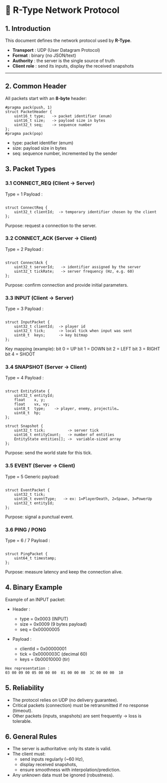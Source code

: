 # 📡 R-Type Network Protocol

## 1. Introduction

This document defines the network protocol used by **R-Type**.  

- **Transport** : UDP (User Datagram Protocol)  
- **Format** : binary (no JSON/text)
- **Authority** : the server is the single source of truth 
- **Client role** : send its inputs, display the received snapshots 

---

## 2. Common Header

All packets start with an **8-byte** header:

```
#pragma pack(push, 1)
struct PacketHeader {
    uint16_t type;   -> packet identifier (enum)
    uint16_t size;   -> payload size in bytes
    uint32_t seq;    -> sequence number
};
#pragma pack(pop)

```

- type: packet identifier (enum)
- size: payload size in bytes
- seq: sequence number, incremented by the sender

## 3. Packet Types

### 3.1 CONNECT_REQ (Client → Server)
Type = 1
Payload :

```

struct ConnectReq {
    uint32_t clientId;  -> temporary identifier chosen by the client
};
```

Purpose: request a connection to the server.

### 3.2 CONNECT_ACK (Server → Client)
Type = 2
Payload :
```

struct ConnectAck {
    uint32_t serverId;   -> identifier assigned by the server
    uint32_t tickRate;   -> server frequency (Hz, e.g. 60)
};
```

Purpose: confirm connection and provide initial parameters.

### 3.3 INPUT (Client → Server)
Type = 3
Payload :
```

struct InputPacket {
    uint32_t clientId;  -> player id
    uint32_t tick;      -> local tick when input was sent
    uint8_t  keys;      -> key bitmap
};
```

Key mapping (example):
bit 0 = UP
bit 1 = DOWN
bit 2 = LEFT
bit 3 = RIGHT
bit 4 = SHOOT

### 3.4 SNAPSHOT (Server → Client)
Type = 4
Payload :
```

struct EntityState {
    uint32_t entityId;
    float    x, y;
    float    vx, vy;
    uint8_t  type;    -> player, enemy, projectile…
    uint8_t  hp;
};

struct Snapshot {
    uint32_t tick;          -> server tick
    uint16_t entityCount;   -> number of entities
    EntityState entities[]; ->  variable-sized array
};
```

Purpose: send the world state for this tick.

### 3.5 EVENT (Server → Client)
Type = 5
Generic payload:
```

struct EventPacket {
    uint32_t tick;
    uint16_t eventType;   -> ex: 1=PlayerDeath, 2=Spawn, 3=PowerUp
    uint32_t entityId;
};
```

Purpose: signal a punctual event.

### 3.6 PING / PONG
Type = 6 / 7
Payload :
```

struct PingPacket {
    uint64_t timestamp;
};
```

Purpose: measure latency and keep the connection alive.

## 4. Binary Example
Example of an INPUT packet:
- Header :
    - type = 0x0003 (INPUT)
    - size = 0x0009 (9 bytes payload)
    - seq = 0x00000005

- Payload :
    - clientId = 0x00000001
    - tick = 0x0000003C (decimal 60)
    - keys = 0b00010000 (tir)
```
Hex representation :
03 00 09 00 05 00 00 00  01 00 00 00  3C 00 00 00  10
```

## 5. Reliability

- The protocol relies on UDP (no delivery guarantee).
- Critical packets (connection) must be retransmitted if no response (timeout).
- Other packets (inputs, snapshots) are sent frequently → loss is tolerable.

## 6. General Rules

- The server is authoritative: only its state is valid.
- The client must:
    - send inputs regularly (~60 Hz),
    - display received snapshots,
    - ensure smoothness with interpolation/prediction.
- Any unknown data must be ignored (robustness).